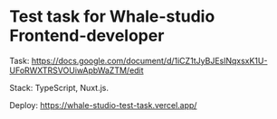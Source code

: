 # Test task for Whale-studio Frontend-developer

Task: https://docs.google.com/document/d/1iCZ1tJyBJEslNqxsxK1U-UFoRWXTRSVOUiwApbWaZTM/edit

Stack: TypeScript, Nuxt.js.

Deploy: https://whale-studio-test-task.vercel.app/
